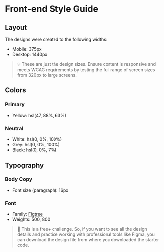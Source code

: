 # Front-end Style Guide

## Layout

The designs were created to the following widths:

- Mobile: 375px
- Desktop: 1440px

> 💡 These are just the design sizes. Ensure content is responsive and meets WCAG requirements by testing the full range of screen sizes from 320px to large screens.

## Colors

### Primary

- Yellow: hsl(47, 88%, 63%)

### Neutral

- White: hsl(0, 0%, 100%)
- Grey: hsl(0, 0%, 100%)
- Black: hsl(0, 0%, 7%)

## Typography

### Body Copy

- Font size (paragraph): 16px

### Font

- Family: [Figtree](https://fonts.google.com/specimen/Figtree)
- Weights: 500, 800

> 💎 This is a free+ challenge. So, if you want to see all the design details and practice working with professional tools like Figma, you can download the design file from where you downloaded the starter code.
